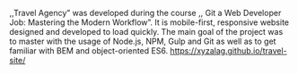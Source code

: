 ,,Travel Agency” was developed during the course ,, Git a Web Developer Job: Mastering the Modern Workflow”. It is mobile-first, responsive website designed and developed to load quickly. The main goal of the project was to master with the usage of Node.js, NPM, Gulp and Git as well as to get familiar with BEM and object-oriented ES6.  https://xyzalag.github.io/travel-site/
